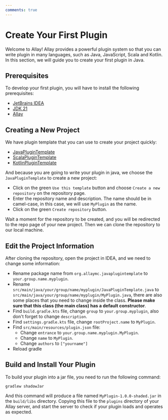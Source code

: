 ```yaml
---
comments: true
---
```


# Create Your First Plugin

Welcome to Allay! Allay provides a powerful plugin system so that you can write plugin in many languages,
such as Java, JavaScript, Scala and Kotlin. In this section, we will guide you to create your first plugin in Java.

## Prerequisites

To develop your first plugin, you will have to install the following prerequisites:

- [JetBrains IDEA](https://www.jetbrains.com/idea/)
- [JDK 21](../getting-started/installation.md#install-java)
- [Allay](../getting-started/installation.md#download-allay)

## Creating a New Project

We have plugin template that you can use to create your project quickly:

- [JavaPluginTemplate](https://github.com/AllayMC/JavaPluginTemplate)
- [ScalaPluginTemplate](https://github.com/AllayMC/ScalaPluginTemplate)
- [KotlinPluginTemplate](https://github.com/MineBuilders/allaymc-kotlin-plugin-template)

And because you are going to write your plugin in java, we choose the `JavaPluginTemplate` to create a new project:

- Click on the green `Use this template` button and choose `Create a new repository` on the repository page.
- Enter the repository name and description. The name should be in camel-case, in this case, we will use `MyPlugin` as the name.
- Click on the green `Create repository` button.

Wait a moment for the repository to be created, and you will be redirected to the repo page of your new project.
Then we can clone the repository to our local machine.

## Edit the Project Information

After cloning the repository, open the project in IDEA, and we need to change some information:

- Rename package name from `org.allaymc.javaplugintemplate` to `your.group.name.myplugin`.
- Rename `src/main/java/your/group/name/myplugin/JavaPluginTemplate.java` to `src/main/java/your/group/name/myplugin/MyPlugin.java`, 
  there are also some places that you need to change inside the class. **Please make sure that this class (the main class) has a default constructor**.
- Find `build.gradle.kts` file, change `group` to `your.group.myplugin`, 
  also don't forget to change `description`.
- Find `settings.gradle.kts` file, change `rootProject.name` to `MyPlugin`.
- Find `src/main/resources/plugin.json` file:
  - Change `entrance` to `your.group.name.myplugin.MyPlugin`.
  - Change `name` to `MyPlugin`.
  - Change `authors` to `["yourname"]`
- Reload gradle

## Build and Install Your Plugin

To build your plugin into a jar file, you need to run the following command:

```shell
gradlew shadowJar
```

And this command will produce a file named `MyPlugin-1.0.0-shaded.jar` in the `build/libs` directory.
Copying this file to the `plugins` directory of your Allay server, and start the server
to check if your plugin loads and operates as expected.